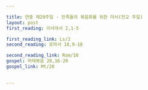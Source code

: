 ```yaml
---

title: 연중 제29주일 - 민족들의 복음화를 위한 미사(전교 주일)
layout: post 
first_reading: 이사야서 2,1-5

first_reading_link: Ls/2
second_reading: 로마서 10,9-18

second_reading_link: Rom/10
gospel: 마태복음 28,16-20
gospel_link: Mt/28
 

---
```



